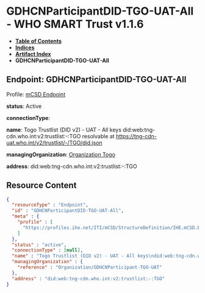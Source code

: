 # GDHCNParticipantDID-TGO-UAT-All - WHO SMART Trust v1.1.6

* [**Table of Contents**](toc.md)
* [**Indices**](indices.md)
* [**Artifact Index**](artifacts.md)
* **GDHCNParticipantDID-TGO-UAT-All**

## Endpoint: GDHCNParticipantDID-TGO-UAT-All

Profile: [mCSD Endpoint](https://profiles.ihe.net/ITI/mCSD/4.0.0/StructureDefinition-IHE.mCSD.Endpoint.html)

**status**: Active

**connectionType**: 

**name**: Togo Trustlist (DID v2) - UAT - All keys did:web:tng-cdn.who.int:v2:trustlist:-:TGO resolvable at https://tng-cdn-uat.who.int/v2/trustlist/-/TGO/did.json

**managingOrganization**: [Organization Togo](Organization-GDHCNParticipant-TGO-UAT.md)

**address**: did:web:tng-cdn.who.int:v2:trustlist:-:TGO



## Resource Content

```json
{
  "resourceType" : "Endpoint",
  "id" : "GDHCNParticipantDID-TGO-UAT-All",
  "meta" : {
    "profile" : [
      "https://profiles.ihe.net/ITI/mCSD/StructureDefinition/IHE.mCSD.Endpoint"
    ]
  },
  "status" : "active",
  "connectionType" : [null],
  "name" : "Togo Trustlist (DID v2) - UAT - All keys\ndid:web:tng-cdn.who.int:v2:trustlist:-:TGO\nresolvable at https://tng-cdn-uat.who.int/v2/trustlist/-/TGO/did.json",
  "managingOrganization" : {
    "reference" : "Organization/GDHCNParticipant-TGO-UAT"
  },
  "address" : "did:web:tng-cdn.who.int:v2:trustlist:-:TGO"
}

```
